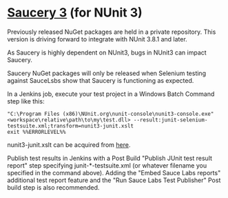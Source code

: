# [Saucery 3](http://www.nuget.org/packages/saucery3) (for NUnit 3)

Previously released NuGet packages are held in a private repository.  This version is driving forward to integrate with NUnit 3.8.1 and later.

As Saucery is highly dependent on NUnit3, bugs in NUnit3 can impact Saucery.  

Saucery NuGet packages will only be released when Selenium testing against SauceLsbs show that Saucery is functioning as expected.

In a Jenkins job, execute your test project in a Windows Batch Command step like this:

    "C:\Program Files (x86)\NUnit.org\nunit-console\nunit3-console.exe" <workspace\relative\path\to\my\test.dll> --result:junit-selenium-testsuite.xml;transform=nunit3-junit.xslt
    exit %%ERRORLEVEL%%

nunit3-junit.xslt can be acquired from <a href="https://github.com/nunit/nunit-transforms/tree/master/nunit3-junit" target="_blank">here</a>.
	
Publish test results in Jenkins with a Post Build "Publish JUnit test result report" step specifying junit-*-testsuite.xml (or whatever filename you specified in the command above).  Adding the "Embed Sauce Labs reports" additional test report feature and the "Run Sauce Labs Test Publisher" Post build step is also recommended.